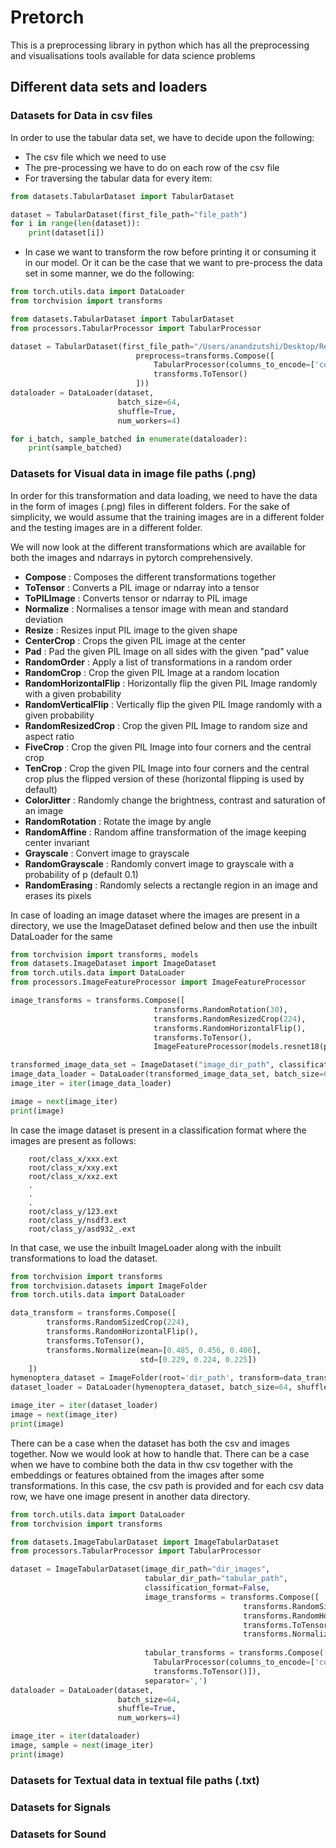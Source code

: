 # Pretorch
This is a preprocessing library in python which has all the preprocessing and visualisations tools available for data science problems

## Different data sets and loaders

### Datasets for Data in csv files 
In order to use the tabular data set, we have to decide upon the following:
* The csv file which we need to use
* The pre-processing we have to do on each row of the csv file
* For traversing the tabular data for every item:
```python
from datasets.TabularDataset import TabularDataset

dataset = TabularDataset(first_file_path="file_path")
for i in range(len(dataset)):
    print(dataset[i])
```

* In case we want to transform the row before printing it or consuming it in our model. 
Or it can be the case that we want to pre-process the data set in some manner, we do the following:
```python
from torch.utils.data import DataLoader
from torchvision import transforms

from datasets.TabularDataset import TabularDataset
from processors.TabularProcessor import TabularProcessor

dataset = TabularDataset(first_file_path="/Users/anandzutshi/Desktop/RelationshipDataset.csv",
                            preprocess=transforms.Compose([
                                TabularProcessor(columns_to_encode=['col1','col2'], max_encoded_values=[2,1]),
                                transforms.ToTensor()
                            ]))
dataloader = DataLoader(dataset, 
                        batch_size=64,
                        shuffle=True, 
                        num_workers=4)

for i_batch, sample_batched in enumerate(dataloader):
    print(sample_batched)
```

### Datasets for Visual data in image file paths (.png)
In order for this transformation and data loading, we need to have the data in the form of images (.png) 
files in different folders. For the sake of simplicity, we would assume that the training images are in a different 
folder and the testing images are in a different folder.

We will now look at the different transformations which are available for both the images and 
ndarrays in pytorch comprehensively.

* **Compose** : Composes the different transformations together
* **ToTensor** : Converts a PIL image or ndarray into a tensor
* **ToPILImage** : Converts tensor or ndarray to PIL image
* **Normalize** : Normalises a tensor image with mean and standard deviation
* **Resize** : Resizes input PIL image to the given shape
* **CenterCrop** : Crops the given PIL image at the center
* **Pad** : Pad the given PIL Image on all sides with the given "pad" value
* **RandomOrder** : Apply a list of transformations in a random order
* **RandomCrop** : Crop the given PIL Image at a random location
* **RandomHorizontalFlip** : Horizontally flip the given PIL Image randomly with a given probability
* **RandomVerticalFlip** : Vertically flip the given PIL Image randomly with a given probability
* **RandomResizedCrop** : Crop the given PIL Image to random size and aspect ratio 
* **FiveCrop** : Crop the given PIL Image into four corners and the central crop
* **TenCrop** : Crop the given PIL Image into four corners and the central crop plus the flipped version of
    these (horizontal flipping is used by default)
* **ColorJitter** : Randomly change the brightness, contrast and saturation of an image
* **RandomRotation** : Rotate the image by angle
* **RandomAffine** : Random affine transformation of the image keeping center invariant
* **Grayscale** : Convert image to grayscale
* **RandomGrayscale** : Randomly convert image to grayscale with a probability of p (default 0.1)
* **RandomErasing** : Randomly selects a rectangle region in an image and erases its pixels

In case of loading an image dataset where the images are present in a directory, we use the ImageDataset defined 
below and then use the inbuilt DataLoader for the same

```python
from torchvision import transforms, models
from datasets.ImageDataset import ImageDataset
from torch.utils.data import DataLoader
from processors.ImageFeatureProcessor import ImageFeatureProcessor

image_transforms = transforms.Compose([
                                transforms.RandomRotation(30),
                                transforms.RandomResizedCrop(224),
                                transforms.RandomHorizontalFlip(),
                                transforms.ToTensor(),
                                ImageFeatureProcessor(models.resnet18(pretrained=True), 224)])

transformed_image_data_set = ImageDataset("image_dir_path", classification_format=False, transform=image_transforms)
image_data_loader = DataLoader(transformed_image_data_set, batch_size=64, shuffle=True)
image_iter = iter(image_data_loader)

image = next(image_iter)
print(image)
```

In case the image dataset is present in a classification format where the images are present as follows:
        
        root/class_x/xxx.ext
        root/class_x/xxy.ext
        root/class_x/xxz.ext
        .
        .
        .
        root/class_y/123.ext
        root/class_y/nsdf3.ext
        root/class_y/asd932_.ext

In that case, we use the inbuilt ImageLoader along with the inbuilt transformations to load the dataset.
```python
from torchvision import transforms
from torchvision.datasets import ImageFolder
from torch.utils.data import DataLoader

data_transform = transforms.Compose([
        transforms.RandomSizedCrop(224),
        transforms.RandomHorizontalFlip(),
        transforms.ToTensor(),
        transforms.Normalize(mean=[0.485, 0.456, 0.406],
                             std=[0.229, 0.224, 0.225])
    ])
hymenoptera_dataset = ImageFolder(root='dir_path', transform=data_transform)
dataset_loader = DataLoader(hymenoptera_dataset, batch_size=64, shuffle=True, num_workers=4)

image_iter = iter(dataset_loader)
image = next(image_iter)
print(image)
```

There can be a case when the dataset has both the csv and images together. Now we 
would look at how to handle that. There can be a case when we have to combine both the data in thw
csv together with the embeddings or features obtained from the images after some transformations.
In this case, the csv path is provided and for each csv data row, we have one image present in another
data directory.

```python
from torch.utils.data import DataLoader
from torchvision import transforms

from datasets.ImageTabularDataset import ImageTabularDataset
from processors.TabularProcessor import TabularProcessor

dataset = ImageTabularDataset(image_dir_path="dir_images",
                              tabular_dir_path="tabular_path",
                              classification_format=False,
                              image_transforms = transforms.Compose([
                                                    transforms.RandomSizedCrop(224),
                                                    transforms.RandomHorizontalFlip(),
                                                    transforms.ToTensor(),
                                                    transforms.Normalize(mean=[0.485, 0.456, 0.406], 
                                                                         std=[0.229, 0.224, 0.225])]),
                              tabular_transforms = transforms.Compose([
                                TabularProcessor(columns_to_encode=['col1','col2'], max_encoded_values=[2,1]),
                                transforms.ToTensor()]),
                              separator=',')
dataloader = DataLoader(dataset, 
                        batch_size=64,
                        shuffle=True, 
                        num_workers=4)

image_iter = iter(dataloader)
image, sample = next(image_iter)
print(image)
```

### Datasets for Textual data in textual file paths (.txt)

### Datasets for Signals

### Datasets for Sound
